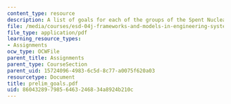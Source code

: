 ```yaml
---
content_type: resource
description: A list of goals for each of the groups of the Spent Nuclear Fuels project.
file: /media/courses/esd-04j-frameworks-and-models-in-engineering-systems-engineering-system-design-spring-2007/8604328979856463246834a8924b210c_prelim_goals.pdf
file_type: application/pdf
learning_resource_types:
- Assignments
ocw_type: OCWFile
parent_title: Assignments
parent_type: CourseSection
parent_uid: 15724096-4983-6c5d-8c77-a0075f620a03
resourcetype: Document
title: prelim_goals.pdf
uid: 86043289-7985-6463-2468-34a8924b210c
---
```

